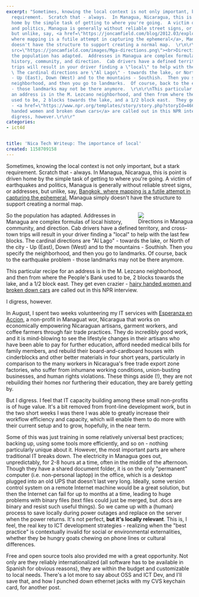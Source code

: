 ```yaml
---
excerpt: "Sometimes, knowing the local context is not only important, but a stark
  requirement.  Scratch that - always.  In Managua, Nicaragua, this is point is driven
  home by the simple task of getting to where you're going.  A victim of earthquakes
  and politics, Managua is generally without reliable street signs, or addresses,
  but unlike, say, <a href=\"https://joncamfield.com/blog/2012.03/exploring_the_un_mappable\">Bangkok,
  where mapping is a futile attempt in capturing the ephemeral</a>, Managua simply
  doesn't have the structure to support creating a normal map.  \r\n\r\n<div style=\"float:right\"><img
  src=\"https://joncamfield.com/images/Mga-directions.png\"><br>Directions in Managua</div>\r\n\r\nSo
  the population has adapted.  Addresses in Managua are complex formulas of local
  history, community, and direction.  Cab drivers have a defined territory, and cross-town
  trips will result in your driver finding a \"local\" to help with the last few blocks.
  \ The cardinal directions are \"Al Lago\" - towards the lake, or North of the city
  - Up (East), Down (West) and to the mountains - Southish.  Then you specify the
  neighborhood, and then you go to landmarks.  Of course, back to the earthquake problem
  - those landmarks may not be there anymore.  \r\n\r\nThis particular recipe for
  an address is in the M. Lezcano neighborhood, and then from where the People's Bank
  used to be, 2 blocks towards the lake, and a 1/2 block east.  They get even crazier
  - <a href=\"https://www.npr.org/templates/story/story.php?storyId=4660766\">hairy
  handed women and broken down cars</a> are called out in this NPR interview.\r\n\r\nI
  digress, however.\r\n\r"
categories:
- ict4d


title: 'Nica Tech Writeup: The importance of local'
created: 1158709158
---
```

Sometimes, knowing the local context is not only important, but a stark requirement.  Scratch that - always.  In Managua, Nicaragua, this is point is driven home by the simple task of getting to where you're going.  A victim of earthquakes and politics, Managua is generally without reliable street signs, or addresses, but unlike, say, <a href="https://joncamfield.com/blog/2012.03/exploring_the_un_mappable">Bangkok, where mapping is a futile attempt in capturing the ephemeral</a>, Managua simply doesn't have the structure to support creating a normal map.  

<div style="float:right"><img src="https://joncamfield.com/images/Mga-directions.png"><br>Directions in Managua</div>

So the population has adapted.  Addresses in Managua are complex formulas of local history, community, and direction.  Cab drivers have a defined territory, and cross-town trips will result in your driver finding a "local" to help with the last few blocks.  The cardinal directions are "Al Lago" - towards the lake, or North of the city - Up (East), Down (West) and to the mountains - Southish.  Then you specify the neighborhood, and then you go to landmarks.  Of course, back to the earthquake problem - those landmarks may not be there anymore.  

This particular recipe for an address is in the M. Lezcano neighborhood, and then from where the People's Bank used to be, 2 blocks towards the lake, and a 1/2 block east.  They get even crazier - <a href="https://www.npr.org/templates/story/story.php?storyId=4660766">hairy handed women and broken down cars</a> are called out in this NPR interview.

I digress, however.

In August, I spent two weeks volunteering my IT services with <a href="https://www.esperanzaenaccion.org">Esperanza en Accion</a>, a non-profit in Managuat wor, Nicaragua that works on economically empowering Nicaraguan artisans, garment workers, and coffee farmers through fair trade practices.  They do incredibly good work, and it is mind-blowing to see the lifestyle changes in their artisans who have been able to pay for further education, afford needed medical bills for family members, and rebuild their board-and-cardboard houses with cinderblocks and other better materials in four short years, particularly in comparison to the many workers in Nicaragua's free trade export zone factories, who suffer from inhumane working conditions, union-busting businesses, and human rights violations. These things aside (!), they are not rebuilding their homes nor furthering their education, they are barely getting by.

<p>But I digress.  I feel that IT capacity building among these small non-profits is of huge value.  It's a bit removed from front-line development work, but in the two short weeks I was there I was able to greatly increase their workflow efficiency and capacity, which will enable them to do more with their current setup and to grow, hopefully, in the near term.</p>

<p>Some of this was just training in some relatively universal best practices; backing up, using some tools more efficiently, and so on - nothing particularly unique about it.  However, the most important parts are where traditional IT breaks down.  The electricity in Managua goes out, unpredictably, for 2-8 hours at a time, often in the middle of the afternoon.  Though they have a shared document folder, it is on the only "permanent" computer (i.e. non-personal laptop) in the office, which is a desktop plugged into an old UPS that doesn't last very long.  Ideally, some version control system on a remote Internet machine would be a great solution, but then the Internet can fail for up to months at a time, leading to huge problems with binary files (text files could just be merged, but .docs are binary and resist such useful things).  So we came up with a (human) process to save locally during power outages and replace on the server when the power returns. It's not perfect, <b>but it's locally relevant</b>.  This is, I feel, the real key to ICT development strategies - realizing when the "best practice" is contextually invalid for social or environmental externalities, whether they be hungry goats chewing on phone lines or cultural differences.</p>

<p>Free and open source tools also provided me with a great opportunity.  Not only are they reliably internationalized (all software has to be available in Spanish for obvious reasons), they are within the budget and customizable to local needs.  There's a lot more to say about OSS and ICT Dev, and I'll save that, and how I punched down ethernet jacks with my CVS keychain card, for another post.</p>
